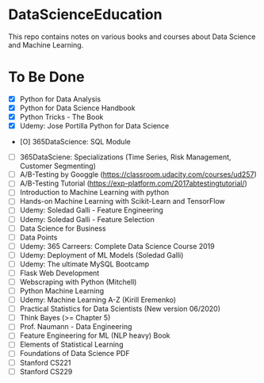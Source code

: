 # DataScienceEducation
This repo contains notes on various books and courses about Data Science and Machine Learning.

# To Be Done
- [X] Python for Data Analysis
- [X] Python for Data Science Handbook
- [X] Python Tricks - The Book
- [X] Udemy: Jose Portilla Python for Data Science
- [O] 365DataScience: SQL Module
- [ ] 365DataSciene: Specializations (Time Series, Risk Management, Customer Segmenting)
- [ ] A/B-Testing by Googgle (https://classroom.udacity.com/courses/ud257)
- [ ] A/B-Testing Tutorial (https://exp-platform.com/2017abtestingtutorial/)
- [ ] Introduction to Machine Learning with python
- [ ] Hands-on Machine Learning with Scikit-Learn and TensorFlow
- [ ] Udemy: Soledad Galli - Feature Engineering
- [ ] Udemy: Soledad Galli - Feature Selection
- [ ] Data Science for Business
- [ ] Data Points
- [ ] Udemy: 365 Carreers: Complete Data Science Course 2019
- [ ] Udemy: Deployment of ML Models (Soledad Galli)
- [ ] Udemy: The ultimate MySQL Bootcamp
- [ ] Flask Web Development
- [ ] Webscraping with Python (Mitchell)
- [ ] Python Machine Learning
- [ ] Udemy: Machine Learning A-Z (Kirill Eremenko)
- [ ] Practical Statistics for Data Scientists (New version 06/2020)
- [ ] Think Bayes (>= Chapter 5)
- [ ] Prof. Naumann - Data Engineering
- [ ] Feature Engineering for ML (NLP heavy) Book
- [ ] Elements of Statistical Learning
- [ ] Foundations of Data Science PDF
- [ ] Stanford CS221
- [ ] Stanford CS229
